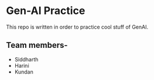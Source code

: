# Gen-AI Practice
This repo is written in order to practice cool stuff of GenAI.
## Team members-
- Siddharth
- Harini
- Kundan